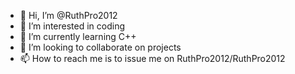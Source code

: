 - 👋 Hi, I’m @RuthPro2012
- 👀 I’m interested in coding
- 🌱 I’m currently learning C++
- 💞️ I’m looking to collaborate on projects
- 📫 How to reach me is to issue me on RuthPro2012/RuthPro2012

<!---
RuthPro2012/RuthPro2012 is a ✨ special ✨ repository because its `README.md` (this file) appears on your GitHub profile.
You can click the Preview link to take a look at your changes.
--->
